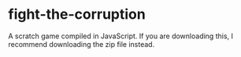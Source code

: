 # fight-the-corruption
A scratch game compiled in JavaScript. If you are downloading this, I recommend downloading the zip file instead.
